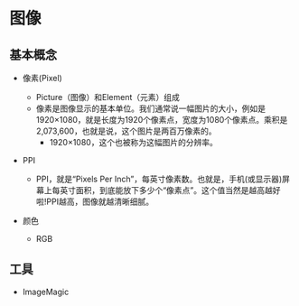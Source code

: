 # 图像

## 基本概念

* 像素(Pixel)
  * Picture（图像）和Element（元素）组成
  * 像素是图像显示的基本单位。我们通常说一幅图片的大小，例如是1920×1080，就是长度为1920个像素点，宽度为1080个像素点。乘积是2,073,600，也就是说，这个图片是两百万像素的。
    * 1920×1080，这个也被称为这幅图片的分辨率。

* PPI
  * PPI，就是“Pixels Per Inch”，每英寸像素数。也就是，手机(或显示器)屏幕上每英寸面积，到底能放下多少个“像素点”。这个值当然是越高越好啦!PPI越高，图像就越清晰细腻。
  
* 颜色
  * RGB
  
## 工具

* ImageMagic
